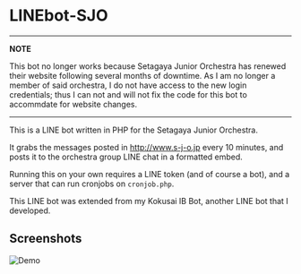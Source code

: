 # LINEbot-SJO

---
**NOTE**

  This bot no longer works because Setagaya Junior Orchestra has renewed their website following several months of downtime. As I am no longer a member of said orchestra, I do not have access to the new login credentials; thus I can not and will not fix the code for this bot to accommdate for website changes.

---

This is a LINE bot written in PHP for the Setagaya Junior Orchestra.

It grabs the messages posted in http://www.s-j-o.jp every 10 minutes, and posts it to the orchestra group LINE chat in a formatted embed.

Running this on your own requires a LINE token (and of course a bot), and a server that can run cronjobs on `cronjob.php`.

This LINE bot was extended from my Kokusai IB Bot, another LINE bot that I developed. 

## Screenshots

![Demo](https://i.imgur.com/g4vehpH.png)
